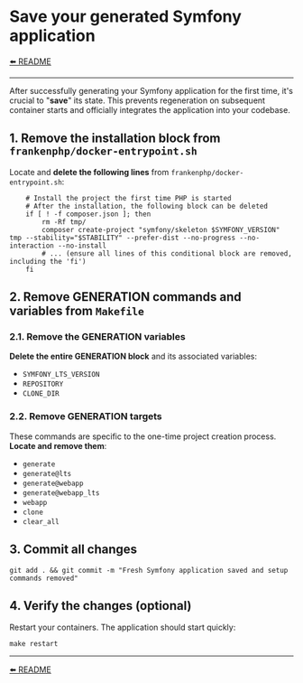 # Save your generated Symfony application

[⬅️ README](../README.md)

---

After successfully generating your Symfony application for the first time, it's crucial to "**save**" its state. This prevents regeneration on subsequent container starts and officially integrates the application into your codebase.

## 1. Remove the installation block from `frankenphp/docker-entrypoint.sh`

Locate and **delete the following lines** from `frankenphp/docker-entrypoint.sh`:

```shell
	# Install the project the first time PHP is started
	# After the installation, the following block can be deleted
	if [ ! -f composer.json ]; then
		rm -Rf tmp/
		composer create-project "symfony/skeleton $SYMFONY_VERSION" tmp --stability="$STABILITY" --prefer-dist --no-progress --no-interaction --no-install
		# ... (ensure all lines of this conditional block are removed, including the 'fi')
	fi
```

## 2. Remove GENERATION commands and variables from `Makefile`

### 2.1. Remove the GENERATION variables

**Delete the entire GENERATION block** and its associated variables:

* `SYMFONY_LTS_VERSION`
* `REPOSITORY`
* `CLONE_DIR`

### 2.2. Remove GENERATION targets

These commands are specific to the one-time project creation process. **Locate and remove them**:

* `generate`
* `generate@lts`
* `generate@webapp`
* `generate@webapp_lts`
* `webapp`
* `clone`
* `clear_all`

## 3. Commit all changes

```shell
git add . && git commit -m "Fresh Symfony application saved and setup commands removed"
```

## 4. Verify the changes (optional)

Restart your containers. The application should start quickly:

```shell
make restart
```

---

[⬅️ README](../README.md)
